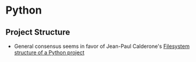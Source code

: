 # Python

## Project Structure

* General consensus seems in favor of Jean-Paul Calderone's [Filesystem
structure of a Python project](https://stackoverflow.com/a/3419951)
